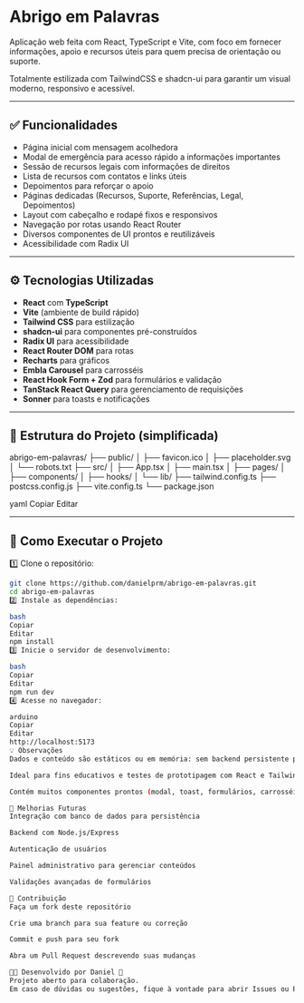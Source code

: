 # Abrigo em Palavras

Aplicação web feita com React, TypeScript e Vite, com foco em fornecer informações, apoio e recursos úteis para quem precisa de orientação ou suporte.  

Totalmente estilizada com TailwindCSS e shadcn-ui para garantir um visual moderno, responsivo e acessível.

---

## ✅ Funcionalidades

- Página inicial com mensagem acolhedora
- Modal de emergência para acesso rápido a informações importantes
- Sessão de recursos legais com informações de direitos
- Lista de recursos com contatos e links úteis
- Depoimentos para reforçar o apoio
- Páginas dedicadas (Recursos, Suporte, Referências, Legal, Depoimentos)
- Layout com cabeçalho e rodapé fixos e responsivos
- Navegação por rotas usando React Router
- Diversos componentes de UI prontos e reutilizáveis
- Acessibilidade com Radix UI

---

## ⚙️ Tecnologias Utilizadas

- **React** com **TypeScript**
- **Vite** (ambiente de build rápido)
- **Tailwind CSS** para estilização
- **shadcn-ui** para componentes pré-construídos
- **Radix UI** para acessibilidade
- **React Router DOM** para rotas
- **Recharts** para gráficos
- **Embla Carousel** para carrosséis
- **React Hook Form + Zod** para formulários e validação
- **TanStack React Query** para gerenciamento de requisições
- **Sonner** para toasts e notificações

---

## 📁 Estrutura do Projeto (simplificada)

abrigo-em-palavras/
├── public/
│ ├── favicon.ico
│ ├── placeholder.svg
│ └── robots.txt
├── src/
│ ├── App.tsx
│ ├── main.tsx
│ ├── pages/
│ ├── components/
│ ├── hooks/
│ └── lib/
├── tailwind.config.ts
├── postcss.config.js
├── vite.config.ts
└── package.json

yaml
Copiar
Editar

---

## 🧭 Como Executar o Projeto

1️⃣ Clone o repositório:  
```bash
git clone https://github.com/danielprm/abrigo-em-palavras.git
cd abrigo-em-palavras
2️⃣ Instale as dependências:

bash
Copiar
Editar
npm install
3️⃣ Inicie o servidor de desenvolvimento:

bash
Copiar
Editar
npm run dev
4️⃣ Acesse no navegador:

arduino
Copiar
Editar
http://localhost:5173
💡 Observações
Dados e conteúdo são estáticos ou em memória: sem backend persistente por padrão.

Ideal para fins educativos e testes de prototipagem com React e TailwindCSS.

Contém muitos componentes prontos (modal, toast, formulários, carrosséis) para reuso.

🌱 Melhorias Futuras
Integração com banco de dados para persistência

Backend com Node.js/Express

Autenticação de usuários

Painel administrativo para gerenciar conteúdos

Validações avançadas de formulários

🧩 Contribuição
Faça um fork deste repositório

Crie uma branch para sua feature ou correção

Commit e push para seu fork

Abra um Pull Request descrevendo suas mudanças

👨‍💻 Desenvolvido por Daniel 🚀
Projeto aberto para colaboração.
Em caso de dúvidas ou sugestões, fique à vontade para abrir Issues ou Pull Requests!